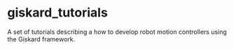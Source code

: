 # giskard_tutorials
A set of tutorials describing a how to develop robot motion controllers using the Giskard framework.
